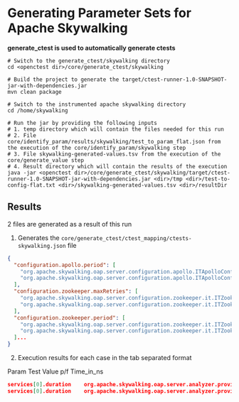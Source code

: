 # Generating Parameter Sets for Apache Skywalking

**generate_ctest is used to automatically generate ctests**

```shell
# Switch to the generate_ctest/skywalking directory
cd <openctest dir>/core/generate_ctest/skywalking

# Build the project to generate the target/ctest-runner-1.0-SNAPSHOT-jar-with-dependencies.jar
mvn clean package 

# Switch to the instrumented apache skywalking directory
cd /home/skywalking

# Run the jar by providing the following inputs
# 1. temp directory which will contain the files needed for this run 
# 2. File core/identify_param/results/skywalking/test_to_param_flat.json from the execution of the core/identify_param/skywalking step
# 3. File skywalking-generated-values.tsv from the execution of the core/generate_value step
# 4. Result directory which will contain the results of the execution
java -jar <openctest dir>/core/generate_ctest/skywalking/target/ctest-runner-1.0-SNAPSHOT-jar-with-dependencies.jar <dir>/tmp <dir>/test-to-config-flat.txt <dir>/skywalking-generated-values.tsv <dir>/resultDir
```

## Results 

2 files are generated as a result of this run 

1. Generates the `core/generate_ctest/ctest_mapping/ctests-skywalking.json` file
```json
{
  "configuration.apollo.period": [
    "org.apache.skywalking.oap.server.configuration.apollo.ITApolloConfigurationTest#shouldReadUpdated",
    "org.apache.skywalking.oap.server.configuration.apollo.ITApolloConfigurationTest#shouldReadUpdated4Group"
  ],
  "configuration.zookeeper.maxRetries": [
    "org.apache.skywalking.oap.server.configuration.zookeeper.it.ITZookeeperConfigurationTest#shouldReadUpdated",
    "org.apache.skywalking.oap.server.configuration.zookeeper.it.ITZookeeperConfigurationTest#shouldReadUpdated4GroupConfig"
  ],
  "configuration.zookeeper.period": [
    "org.apache.skywalking.oap.server.configuration.zookeeper.it.ITZookeeperConfigurationTest#shouldReadUpdated",
    "org.apache.skywalking.oap.server.configuration.zookeeper.it.ITZookeeperConfigurationTest#shouldReadUpdated4GroupConfig"
  ]...
}

```

2. Execution results for each case in the tab separated format
   
Param Test Value p/f Time_in_ns
```json
services[0].duration    org.apache.skywalking.oap.server.analyzer.provider.trace.TraceSamplingPolicyWatcherTest#testDefaultSampleRateNotify     15000   p       9188519779
services[0].duration    org.apache.skywalking.oap.server.analyzer.provider.trace.TraceSamplingPolicyWatcherTest#testDefaultSampleRateNotify     60000   p       9179170267
```
